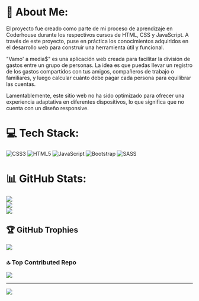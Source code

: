 # 💫 About Me:
El proyecto fue creado como parte de mi proceso de aprendizaje en Coderhouse durante los respectivos cursos de HTML, CSS y JavaScript. 
A través de este proyecto, puse en práctica los conocimientos adquiridos en el desarrollo web para construir una herramienta útil y funcional.

"Vamo' a media$" es una aplicación web creada para facilitar la división de gastos entre un grupo de personas. 
La idea es que puedas llevar un registro de los gastos compartidos con tus amigos, compañeros de trabajo o familiares, y luego calcular cuánto debe pagar cada persona para equilibrar las cuentas.

Lamentablemente, este sitio web no ha sido optimizado para ofrecer una experiencia adaptativa en diferentes dispositivos, lo que significa que no cuenta con un diseño responsive.

# 💻 Tech Stack:
![CSS3](https://img.shields.io/badge/css3-%231572B6.svg?style=for-the-badge&logo=css3&logoColor=white) ![HTML5](https://img.shields.io/badge/html5-%23E34F26.svg?style=for-the-badge&logo=html5&logoColor=white) ![JavaScript](https://img.shields.io/badge/javascript-%23323330.svg?style=for-the-badge&logo=javascript&logoColor=%23F7DF1E) ![Bootstrap](https://img.shields.io/badge/bootstrap-%23563D7C.svg?style=for-the-badge&logo=bootstrap&logoColor=white) ![SASS](https://img.shields.io/badge/SASS-hotpink.svg?style=for-the-badge&logo=SASS&logoColor=white)
# 📊 GitHub Stats:
![](https://github-readme-stats.vercel.app/api?username=DiegoG379&theme=react&hide_border=false&include_all_commits=true&count_private=true)<br/>
![](https://github-readme-streak-stats.herokuapp.com/?user=DiegoG379&theme=react&hide_border=false)<br/>
![](https://github-readme-stats.vercel.app/api/top-langs/?username=DiegoG379&theme=react&hide_border=false&include_all_commits=true&count_private=true&layout=compact)

## 🏆 GitHub Trophies
![](https://github-profile-trophy.vercel.app/?username=DiegoG379&theme=buddhism&no-frame=false&no-bg=true&margin-w=4)

### 🔝 Top Contributed Repo
![](https://github-contributor-stats.vercel.app/api?username=DiegoG379&limit=5&theme=buddhism&combine_all_yearly_contributions=true)

---
[![](https://visitcount.itsvg.in/api?id=DiegoG379&icon=2&color=0)](https://visitcount.itsvg.in)

<!-- Proudly created with GPRM ( https://gprm.itsvg.in ) -->
